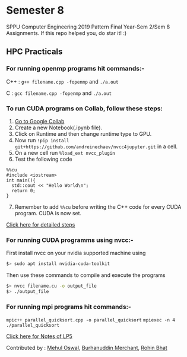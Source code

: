 # Semester 8

SPPU Computer Engineering 2019 Pattern Final Year-Sem 2/Sem 8 Assignments. If this repo helped you, do star it! :)

## HPC Practicals

### For running openmp programs hit commands:-

C++ : `g++ filename.cpp -fopenmp` and `./a.out`

C : `gcc filename.cpp -fopenmp` and `./a.out`

### To run CUDA programs on Collab, follow these steps:

1. [Go to Google Collab](https://colab.research.google.com)
2. Create a new Notebook(.ipynb file).
3. Click on Runtime and then change runtime type to GPU.
4. Now run `!pip install git+https://github.com/andreinechaev/nvcc4jupyter.git` in a cell.
5. On a new cell run `%load_ext nvcc_plugin`
6. Test the following code

```
%%cu
#include <iostream>
int main(){
  std::cout << "Hello World\n";
  return 0;
}
```

7. Remember to add `%%cu` before writing the C++ code for every CUDA program. CUDA is now set.

[Click here for detailed steps](https://www.geeksforgeeks.org/how-to-run-cuda-c-c-on-jupyter-notebook-in-google-colaboratory/)

### For running CUDA programms using nvcc:-

First install nvcc on your nvidia supported machine using

```bash
$> sudo apt install nvidia-cuda-toolkit
```

Then use these commands to compile and execute the programs

```bash
$> nvcc filename.cu -o output_file
$> ./output_file
```

### For running mpi programs hit commands:-

`mpic++ parallel_quicksort.cpp -o parallel_quicksort`
`mpiexec -n 4 ./parallel_quicksort`

[Click here for Notes of LP5](https://docs.google.com/document/d/1JEeGDZbobH4rG-nU25bbZB3Ly_fis6eBe75PFl-yE0A/edit?usp=sharing)

Contributed by :
[Mehul Oswal](https://github.com/mehuloswal), [Burhanuddin Merchant](https://github.com/burhanuddinmerchant), [Rohin Bhat](https://github.com/RohinBhat)
